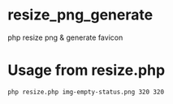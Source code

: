 # resize_png_generate
php resize png & generate favicon

# Usage from resize.php

```shell
php resize.php img-empty-status.png 320 320
```
